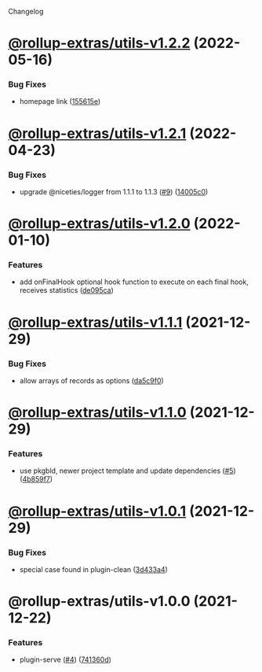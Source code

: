 Changelog

# [@rollup-extras/utils-v1.2.2](https://github.com/kshutkin/rollup-extras/compare/@rollup-extras/utils-v1.2.1...@rollup-extras/utils-v1.2.2) (2022-05-16)


### Bug Fixes

* homepage link ([155615e](https://github.com/kshutkin/rollup-extras/commit/155615e0129e6247d45925589bd8133b56fc088d))

# [@rollup-extras/utils-v1.2.1](https://github.com/kshutkin/rollup-extras/compare/@rollup-extras/utils-v1.2.0...@rollup-extras/utils-v1.2.1) (2022-04-23)


### Bug Fixes

* upgrade @niceties/logger from 1.1.1 to 1.1.3 ([#9](https://github.com/kshutkin/rollup-extras/issues/9)) ([14005c0](https://github.com/kshutkin/rollup-extras/commit/14005c04b90edfb0cced3c15b13342f2d3a88ce4))

# [@rollup-extras/utils-v1.2.0](https://github.com/kshutkin/rollup-extras/compare/@rollup-extras/utils-v1.1.1...@rollup-extras/utils-v1.2.0) (2022-01-10)


### Features

* add onFinalHook optional hook function to execute on each final hook, receives statistics ([de095ca](https://github.com/kshutkin/rollup-extras/commit/de095ca94f03d5025e4108501ccc7994ed30c351))

# [@rollup-extras/utils-v1.1.1](https://github.com/kshutkin/rollup-extras/compare/@rollup-extras/utils-v1.1.0...@rollup-extras/utils-v1.1.1) (2021-12-29)


### Bug Fixes

* allow arrays of records as options ([da5c9f0](https://github.com/kshutkin/rollup-extras/commit/da5c9f086580743302baaab3e55cb4b38a1e9a9c))

# [@rollup-extras/utils-v1.1.0](https://github.com/kshutkin/rollup-extras/compare/@rollup-extras/utils-v1.0.1...@rollup-extras/utils-v1.1.0) (2021-12-29)


### Features

* use pkgbld, newer project template and update dependencies ([#5](https://github.com/kshutkin/rollup-extras/issues/5)) ([4b859f7](https://github.com/kshutkin/rollup-extras/commit/4b859f742269edf685548006ab6733884ad29910))

# [@rollup-extras/utils-v1.0.1](https://github.com/kshutkin/rollup-extras/compare/@rollup-extras/utils-v1.0.0...@rollup-extras/utils-v1.0.1) (2021-12-29)


### Bug Fixes

* special case found in plugin-clean ([3d433a4](https://github.com/kshutkin/rollup-extras/commit/3d433a4263a271c0b249bb7018c2269209ad0e50))

# @rollup-extras/utils-v1.0.0 (2021-12-22)


### Features

* plugin-serve ([#4](https://github.com/kshutkin/rollup-extras/issues/4)) ([741360d](https://github.com/kshutkin/rollup-extras/commit/741360db1f8896b5f63c9a3cbc3367f9c3ab3f3d))
